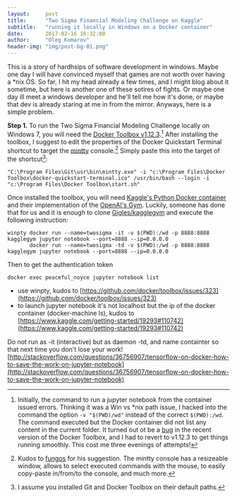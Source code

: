 ```yaml
---
layout:     post
title:      "Two Sigma Financial Modeling Challenge on Kaggle"
subtitle:   "running it locally in Windows on a Docker container"
date:       2017-02-16 16:32:00
author:     "Oleg Komarov"
header-img: "img/post-bg-01.png"
---
```


This is a story of hardhsips of software development in windows. Maybe one day I will have convinced myself that games are not worth over having a *nix OS. So far, I hit my head already a few times, and I might blog about it sometime, but here is another one of these sotires of fights. Or maybe one day ill meet a windows developer and he'll tell me how it's done, or maybe that dev is already staring at me in from the mirror. Anyways, here is a simple problem. 

**Step 1.** To run the Two Sigma Financial Modeling Challenge locally on Windows 7, you will need the [Docker Toolbox v1.12.3](https://github.com/docker/toolbox/releases/tag/v1.12.3).[^1] After installing the toolbox, I suggest to edit the properties of the Docker Quickstart Terminal shortcut to target the [mintty](https://mintty.github.io/) console.[^2] Simply paste this into the target of the shortcut[^3]:

    "C:\Program Files\Git\usr\bin\mintty.exe" -i "c:\Program Files\Docker Toolbox\docker-quickstart-terminal.ico" /usr/bin/bash --login -i  "c:\Program Files\Docker Toolbox\start.sh"

Once installed the toolbox, you will need [Kaggle's Python Docker container](https://github.com/Kaggle/docker-python) and their implementation of the [OpenAI's Gym](https://gym.openai.com/docs). Luckily, someone has done that for us and it is enough to clone [Gigles/kagglegym](https://github.com/Giqles/kagglegym) and execute the following instruction:

    winpty docker run --name=twosigma -it -v $(PWD):/wd -p 8888:8888 kagglegym jupyter notebook --port=8888 --ip=0.0.0.0
           docker run --name=twosigma -td -v $(PWD):/wd -p 8888:8888 kagglegym jupyter notebook --port=8888 --ip=0.0.0.0

Then to get the authentication token 

    docker exec peaceful_noyce jupyter notebook list 

- use winpty, kudos to [https://github.com/docker/toolbox/issues/323](https://github.com/docker/toolbox/issues/323)
- to launch jupyter notebook it's not localhost but the ip of the docker container (docker-machine ls), kudos to [https://www.kaggle.com/getting-started/19293#110742](https://www.kaggle.com/getting-started/19293#110742)

Do not run as -it (interactive) but as daemon -td, and name containter so that next time you don't lose your work!
[http://stackoverflow.com/questions/36756907/tensorflow-on-docker-how-to-save-the-work-on-jupyter-notebook](http://stackoverflow.com/questions/36756907/tensorflow-on-docker-how-to-save-the-work-on-jupyter-notebook)

[^1]: Initially, the command to run a jupyter notebook from the container issued errors. Thinking it was a Win vs *nix path issue, I hacked into the command the option `-v "$(PWD)/wd"` instead of the correct `$(PWD):/wd`. The command executed but the Docker container did not list any content in the current folder. It turned out ot be a [bug](https://github.com/docker/toolbox/issues/607) in the recent version of the Docker Toolbox, and I had to revert to v1.12.3 to get things running smoothly. This cost me three evenings of attempts!

[^2]: Kudos to [fungos]([https://github.com/docker/toolbox/issues/323) for his suggestion. The mintty console has a resizeable window, allows to select executed commands with the mouse, to easily copy-paste in/from/to the console, and much more. 

[^3]: I assume you installed Git and Docker Toolbox on their default paths.
